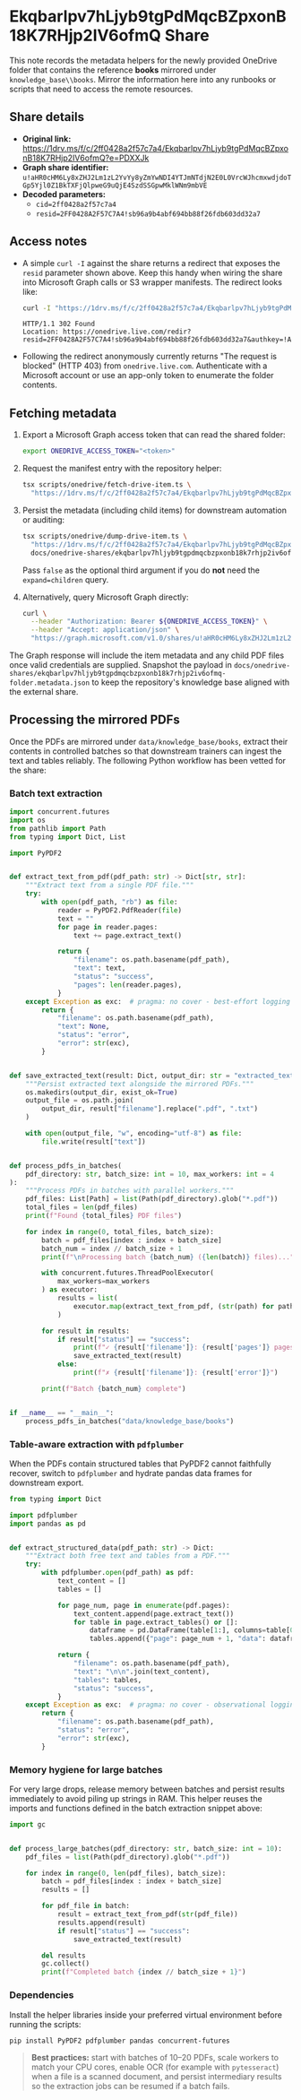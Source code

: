 # Ekqbarlpv7hLjyb9tgPdMqcBZpxonB18K7RHjp2IV6ofmQ Share

This note records the metadata helpers for the newly provided OneDrive folder
that contains the reference **books** mirrored under
`knowledge_base\\books`. Mirror the information here into any runbooks or
scripts that need to access the remote resources.

## Share details

- **Original link:**
  https://1drv.ms/f/c/2ff0428a2f57c7a4/Ekqbarlpv7hLjyb9tgPdMqcBZpxonB18K7RHjp2IV6ofmQ?e=PDXXJk
- **Graph share identifier:**
  `u!aHR0cHM6Ly8xZHJ2Lm1zL2YvYy8yZmYwNDI4YTJmNTdjN2E0L0VrcWJhcmxwdjdoTGp5Yjl0Z1BkTXFjQlpweG9uQjE4SzdSSGpwMklWNm9mbVE`
- **Decoded parameters:**
  - `cid=2ff0428a2f57c7a4`
  - `resid=2FF0428A2F57C7A4!sb96a9b4abf694bb88f26fdb603dd32a7`

## Access notes

- A simple `curl -I` against the share returns a redirect that exposes the
  `resid` parameter shown above. Keep this handy when wiring the share into
  Microsoft Graph calls or S3 wrapper manifests. The redirect looks like:

  ```bash
  curl -I "https://1drv.ms/f/c/2ff0428a2f57c7a4/Ekqbarlpv7hLjyb9tgPdMqcBZpxonB18K7RHjp2IV6ofmQ"
  ```

  ```text
  HTTP/1.1 302 Found
  Location: https://onedrive.live.com/redir?resid=2FF0428A2F57C7A4!sb96a9b4abf694bb88f26fdb603dd32a7&authkey=!AJAc...&cid=2FF0428A2F57C7A4
  ```

- Following the redirect anonymously currently returns "The request is blocked"
  (HTTP 403) from `onedrive.live.com`. Authenticate with a Microsoft account or
  use an app-only token to enumerate the folder contents.

## Fetching metadata

1. Export a Microsoft Graph access token that can read the shared folder:

   ```bash
   export ONEDRIVE_ACCESS_TOKEN="<token>"
   ```

2. Request the manifest entry with the repository helper:

   ```bash
   tsx scripts/onedrive/fetch-drive-item.ts \
     "https://1drv.ms/f/c/2ff0428a2f57c7a4/Ekqbarlpv7hLjyb9tgPdMqcBZpxonB18K7RHjp2IV6ofmQ"
   ```

3. Persist the metadata (including child items) for downstream automation or
   auditing:

   ```bash
   tsx scripts/onedrive/dump-drive-item.ts \
     "https://1drv.ms/f/c/2ff0428a2f57c7a4/Ekqbarlpv7hLjyb9tgPdMqcBZpxonB18K7RHjp2IV6ofmQ" \
     docs/onedrive-shares/ekqbarlpv7hljyb9tgpdmqcbzpxonb18k7rhjp2iv6ofmq-folder.metadata.json
   ```

   Pass `false` as the optional third argument if you do **not** need the
   `expand=children` query.

4. Alternatively, query Microsoft Graph directly:

   ```bash
   curl \
     --header "Authorization: Bearer ${ONEDRIVE_ACCESS_TOKEN}" \
     --header "Accept: application/json" \
     "https://graph.microsoft.com/v1.0/shares/u!aHR0cHM6Ly8xZHJ2Lm1zL2YvYy8yZmYwNDI4YTJmNTdjN2E0L0VrcWJhcmxwdjdoTGp5Yjl0Z1BkTXFjQlpweG9uQjE4SzdSSGpwMklWNm9mbVE/driveItem?expand=children"
   ```

The Graph response will include the item metadata and any child PDF files once
valid credentials are supplied. Snapshot the payload in
`docs/onedrive-shares/ekqbarlpv7hljyb9tgpdmqcbzpxonb18k7rhjp2iv6ofmq-folder.metadata.json`
to keep the repository's knowledge base aligned with the external share.

## Processing the mirrored PDFs

Once the PDFs are mirrored under `data/knowledge_base/books`, extract their
contents in controlled batches so that downstream trainers can ingest the text
and tables reliably. The following Python workflow has been vetted for the
share:

### Batch text extraction

```python
import concurrent.futures
import os
from pathlib import Path
from typing import Dict, List

import PyPDF2


def extract_text_from_pdf(pdf_path: str) -> Dict[str, str]:
    """Extract text from a single PDF file."""
    try:
        with open(pdf_path, "rb") as file:
            reader = PyPDF2.PdfReader(file)
            text = ""
            for page in reader.pages:
                text += page.extract_text()

            return {
                "filename": os.path.basename(pdf_path),
                "text": text,
                "status": "success",
                "pages": len(reader.pages),
            }
    except Exception as exc:  # pragma: no cover - best-effort logging path
        return {
            "filename": os.path.basename(pdf_path),
            "text": None,
            "status": "error",
            "error": str(exc),
        }


def save_extracted_text(result: Dict, output_dir: str = "extracted_text"):
    """Persist extracted text alongside the mirrored PDFs."""
    os.makedirs(output_dir, exist_ok=True)
    output_file = os.path.join(
        output_dir, result["filename"].replace(".pdf", ".txt")
    )

    with open(output_file, "w", encoding="utf-8") as file:
        file.write(result["text"])


def process_pdfs_in_batches(
    pdf_directory: str, batch_size: int = 10, max_workers: int = 4
):
    """Process PDFs in batches with parallel workers."""
    pdf_files: List[Path] = list(Path(pdf_directory).glob("*.pdf"))
    total_files = len(pdf_files)
    print(f"Found {total_files} PDF files")

    for index in range(0, total_files, batch_size):
        batch = pdf_files[index : index + batch_size]
        batch_num = index // batch_size + 1
        print(f"\nProcessing batch {batch_num} ({len(batch)} files)...")

        with concurrent.futures.ThreadPoolExecutor(
            max_workers=max_workers
        ) as executor:
            results = list(
                executor.map(extract_text_from_pdf, (str(path) for path in batch))
            )

        for result in results:
            if result["status"] == "success":
                print(f"✓ {result['filename']}: {result['pages']} pages extracted")
                save_extracted_text(result)
            else:
                print(f"✗ {result['filename']}: {result['error']}")

        print(f"Batch {batch_num} complete")


if __name__ == "__main__":
    process_pdfs_in_batches("data/knowledge_base/books")
```

### Table-aware extraction with `pdfplumber`

When the PDFs contain structured tables that PyPDF2 cannot faithfully recover,
switch to `pdfplumber` and hydrate pandas data frames for downstream export.

```python
from typing import Dict

import pdfplumber
import pandas as pd


def extract_structured_data(pdf_path: str) -> Dict:
    """Extract both free text and tables from a PDF."""
    try:
        with pdfplumber.open(pdf_path) as pdf:
            text_content = []
            tables = []

            for page_num, page in enumerate(pdf.pages):
                text_content.append(page.extract_text())
                for table in page.extract_tables() or []:
                    dataframe = pd.DataFrame(table[1:], columns=table[0])
                    tables.append({"page": page_num + 1, "data": dataframe})

            return {
                "filename": os.path.basename(pdf_path),
                "text": "\n\n".join(text_content),
                "tables": tables,
                "status": "success",
            }
    except Exception as exc:  # pragma: no cover - observational logging path
        return {
            "filename": os.path.basename(pdf_path),
            "status": "error",
            "error": str(exc),
        }
```

### Memory hygiene for large batches

For very large drops, release memory between batches and persist results
immediately to avoid piling up strings in RAM. This helper reuses the imports
and functions defined in the batch extraction snippet above:

```python
import gc


def process_large_batches(pdf_directory: str, batch_size: int = 10):
    pdf_files = list(Path(pdf_directory).glob("*.pdf"))

    for index in range(0, len(pdf_files), batch_size):
        batch = pdf_files[index : index + batch_size]
        results = []

        for pdf_file in batch:
            result = extract_text_from_pdf(str(pdf_file))
            results.append(result)
            if result["status"] == "success":
                save_extracted_text(result)

        del results
        gc.collect()
        print(f"Completed batch {index // batch_size + 1}")
```

### Dependencies

Install the helper libraries inside your preferred virtual environment before
running the scripts:

```bash
pip install PyPDF2 pdfplumber pandas concurrent-futures
```

> **Best practices:** start with batches of 10–20 PDFs, scale workers to match
> your CPU cores, enable OCR (for example with `pytesseract`) when a file is a
> scanned document, and persist intermediary results so the extraction jobs can
> be resumed if a batch fails.
